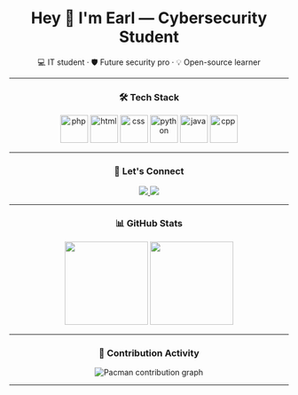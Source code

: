 <h1 align="center">Hey 👋 I'm Earl — Cybersecurity Student</h1>
<p align="center">💻 IT student · 🛡️ Future security pro · 💡 Open-source learner</p>

---

<h3 align="center">🛠 Tech Stack</h3>

<div align="center">
  <img src="https://skillicons.dev/icons?i=php" height="50" alt="php" />
  <img src="https://skillicons.dev/icons?i=html" height="50" alt="html" />
  <img src="https://skillicons.dev/icons?i=css" height="50" alt="css" />
  <img src="https://skillicons.dev/icons?i=py" height="50" alt="python" />
  <img src="https://skillicons.dev/icons?i=java" height="50" alt="java" />
  <img src="https://skillicons.dev/icons?i=cpp" height="50" alt="cpp" />
</div>

---

<h3 align="center">🔗 Let's Connect</h3>

<div align="center">
  <a href="https://linkedin.com/in/earl-justin-camama-27a7b5240/" target="_blank">
    <img src="https://img.shields.io/badge/LinkedIn-blue?logo=linkedin&logoColor=white&style=for-the-badge" />
  </a>
  <a href="https://github.com/orljorstin" target="_blank">
    <img src="https://img.shields.io/badge/GitHub-black?logo=github&logoColor=white&style=for-the-badge" />
  </a>
</div>

---

<h3 align="center">📊 GitHub Stats</h3>

<div align="center">
  <img src="https://github-readme-streak-stats.herokuapp.com/?user=orljorstin&theme=dracula&hide_border=true" height="150" />
  <img src="https://github-profile-trophy.vercel.app/?username=orljorstin&theme=dracula&no-frame=true&row=1&column=6" height="150" />
</div>

---

<h3 align="center">🌱 Contribution Activity</h3>

<div align="center">
  <picture>
    <source media="(prefers-color-scheme: dark)" srcset="https://raw.githubusercontent.com/orljorstin/orljorstin/output/pacman-dark.svg">
    <source media="(prefers-color-scheme: light)" srcset="https://raw.githubusercontent.com/orljorstin/orljorstin/output/pacman.svg">
    <img alt="Pacman contribution graph" src="https://raw.githubusercontent.com/orljorstin/orljorstin/output/pacman.svg">
  </picture>
</div>

---
